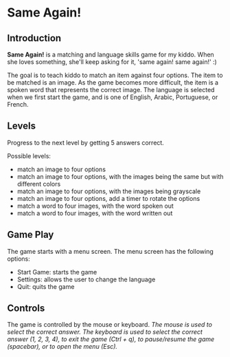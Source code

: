 # Same Again!

## Introduction
**Same Again!** is a matching and language skills game for my kiddo. When she loves something, she'll keep asking for it, 'same again! same again!' :)

The goal is to teach kiddo to match an item against four options. The item to be matched is an image. As the game becomes more difficult, the item is a spoken word that represents the correct image. The language is selected when we first start the game, and is one of English, Arabic, Portuguese, or French.

## Levels
Progress to the next level by getting 5 answers correct.

Possible levels:
* match an image to four options
* match an image to four options, with the images being the same but with different colors
* match an image to four options, with the images being grayscale
* match an image to four options, add a timer to rotate the options
* match a word to four images, with the word spoken out
* match a word to four images, with the word written out

## Game Play
The game starts with a menu screen. The menu screen has the following options:
* Start Game: starts the game
* Settings: allows the user to change the language
* Quit: quits the game

## Controls
The game is controlled by the mouse or keyboard. 
*The mouse is used to select the correct answer. The keyboard is used to select the correct answer (1, 2, 3, 4), to exit the game (Ctrl + q), to pause/resume the game (spacebar), or to open the menu (Esc).*

<!-- 
Ideas:
- do we need the timer/rotate options level?? seems to much for a toddler
- with the item dataclass, do we pass the image and sound as a path or as a resource???
- need dictionary to load images and sounds during the game (don't load images in classes!) - toggle language thru some enum

## Game States
The game has the following states:
* Menu: the menu screen
* Game: the game screen
* Pause: the game is paused
* Game Over: the game is over

-->
